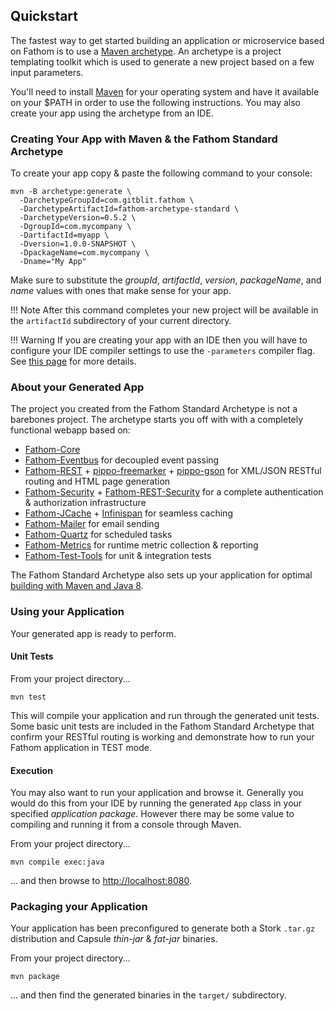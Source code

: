 ## Quickstart

The fastest way to get started building an application or microservice based on Fathom is to use a [Maven archetype].  An archetype is a project templating toolkit which is used to generate a new project based on a few input parameters.

You'll need to install [Maven] for your operating system and have it available on your $PATH in order to use the following instructions.  You may also create your app using the archetype from an IDE.

### Creating Your App with Maven & the Fathom Standard Archetype

To create your app copy & paste the following command to your console:

```
mvn -B archetype:generate \
  -DarchetypeGroupId=com.gitblit.fathom \
  -DarchetypeArtifactId=fathom-archetype-standard \
  -DarchetypeVersion=0.5.2 \
  -DgroupId=com.mycompany \
  -DartifactId=myapp \
  -Dversion=1.0.0-SNAPSHOT \
  -DpackageName=com.mycompany \
  -Dname="My App"
```

Make sure to substitute the *groupId*, *artifactId*, *version*, *packageName*, and *name* values with ones that make sense for your app.

!!! Note
    After this command completes your new project will be available in the `artifactId` subdirectory of your current directory.

!!! Warning
    If you are creating your app with an IDE then you will have to configure your IDE compiler settings to use the `-parameters` compiler flag. See [this page](maven.md) for more details.

### About your Generated App

The project you created from the Fathom Standard Archetype is not a barebones project.  The archetype starts you off with with a completely functional webapp based on:

- [Fathom-Core](about.md)
- [Fathom-Eventbus](eventbus.md) for decoupled event passing
- [Fathom-REST](rest.md) + [pippo-freemarker] + [pippo-gson] for XML/JSON RESTful routing and HTML page generation
- [Fathom-Security](security.md) + [Fathom-REST-Security](rest-security.md) for a complete authentication & authorization infrastructure
- [Fathom-JCache](jcache.md) + [Infinispan] for seamless caching
- [Fathom-Mailer](mail.md) for email sending
- [Fathom-Quartz](quartz.md) for scheduled tasks
- [Fathom-Metrics](metrics.md) for runtime metric collection & reporting
- [Fathom-Test-Tools](testing.md) for unit & integration tests

The Fathom Standard Archetype also sets up your application for optimal [building with Maven and Java 8](maven.md).

### Using your Application

Your generated app is ready to perform.

#### Unit Tests

From your project directory...

```
mvn test
```

This will compile your application and run through the generated unit tests.  Some basic unit tests are included in the Fathom Standard Archetype that confirm your RESTful routing is working and demonstrate how to run your Fathom application in TEST mode.

#### Execution

You may also want to run your application and browse it.  Generally you would do this from your IDE by running the generated `App` class in your specified *application package*.  However there may be some value to compiling and running it from a console through Maven.

From your project directory...

```
mvn compile exec:java
```

... and then browse to [http://localhost:8080](http://localhost:8080).

### Packaging your Application

Your application has been preconfigured to generate both a Stork `.tar.gz` distribution and Capsule *thin-jar* & *fat-jar* binaries.

From your project directory...

```
mvn package
```

... and then find the generated binaries in the `target/` subdirectory.

[Maven]: http://maven.apache.org/
[Maven archetype]: https://maven.apache.org/guides/introduction/introduction-to-archetypes.html
[pippo-freemarker]: http://www.pippo.ro/doc/templates.html
[pippo-gson]: http://www.pippo.ro/doc/content-types.html
[Infinispan]: http://infinispan.org
[ZURB Foundation]: http://foundation.zurb.com/
[Font-Awesome]: https://fortawesome.github.io/Font-Awesome/
